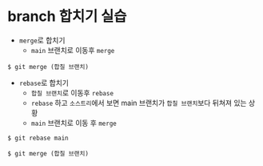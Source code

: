 # branch 합치기 실습

- `merge`로 합치기
    - `main` 브랜치로 이동후 `merge`

```
$ git merge (합칠 브랜치)
```

- `rebase`로 합치기
    - `합칠 브랜치`로 이동후 `rebase`
    - `rebase` 하고 `소스트리`에서 보면 main 브랜치가 `합칠 브랜치`보다 뒤쳐져 있는 상황
    - `main` 브랜치로 이동 후 `merge`

```
$ git rebase main
```

```
$ git merge (합칠 브랜치)
```
